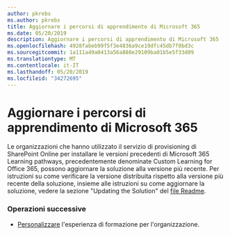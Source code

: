 ```yaml
---
author: pkrebs
ms.author: pkrebs
title: Aggiornare i percorsi di apprendimento di Microsoft 365
ms.date: 05/20/2019
description: Aggiornare i percorsi di apprendimento di Microsoft 365
ms.openlocfilehash: 4928fabeb99f5f3e4836a9ce19dfc45db7f0bd3c
ms.sourcegitcommit: 1a111a49a0413a56a880e29109ba01b5e5f33d09
ms.translationtype: MT
ms.contentlocale: it-IT
ms.lasthandoff: 05/20/2019
ms.locfileid: "34272695"
---
```

# <a name="update-microsoft-365-learning-pathways"></a>Aggiornare i percorsi di apprendimento di Microsoft 365

Le organizzazioni che hanno utilizzato il servizio di provisioning di SharePoint Online per installare le versioni precedenti di Microsoft 365 Learning pathways, precedentemente denominate Custom Learning for Office 365, possono aggiornare la soluzione alla versione più recente. Per istruzioni su come verificare la versione distribuita rispetto alla versione più recente della soluzione, insieme alle istruzioni su come aggiornare la soluzione, vedere la sezione "Updating the Solution" del [file Readme](https://github.com/pnp/custom-learning-office-365/blob/master/README.md).  

### <a name="next-steps"></a>Operazioni successive
- [Personalizzare](custom_overview.md) l'esperienza di formazione per l'organizzazione.

